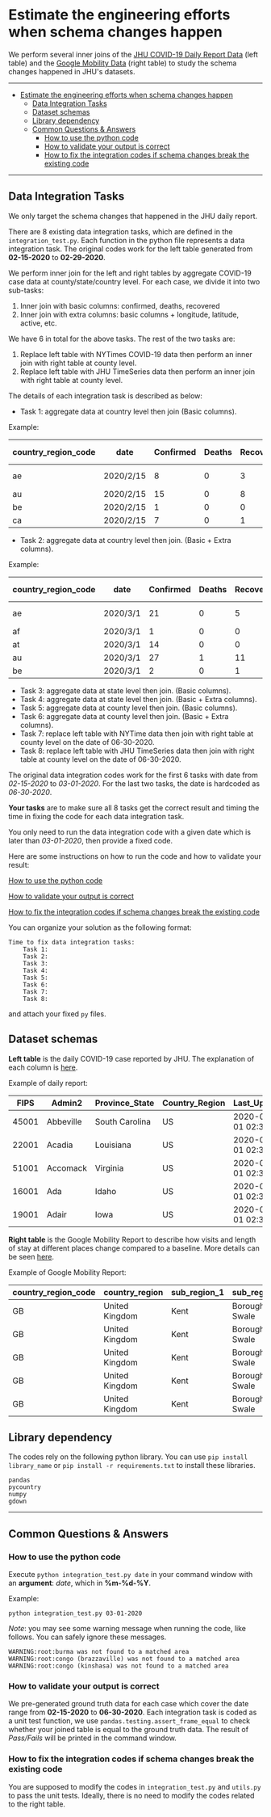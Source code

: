 # Estimate the engineering efforts when schema changes happen

We perform several inner joins of the [JHU COVID-19 Daily Report Data](https://github.com/CSSEGISandData/COVID-19/tree/master/csse_covid_19_data/csse_covid_19_daily_reports) (left table) and the [Google Mobility Data](https://www.google.com/covid19/mobility/) (right table) to study the schema changes happened in JHU's datasets.

---

<!-- TOC -->

- [Estimate the engineering efforts when schema changes happen](#estimate-the-engineering-efforts-when-schema-changes-happen)
  - [Data Integration Tasks](#data-integration-tasks)
  - [Dataset schemas](#dataset-schemas)
  - [Library dependency](#library-dependency)
  - [Common Questions & Answers](#common-questions--answers)
    - [How to use the python code](#how-to-use-the-python-code)
    - [How to validate your output is correct](#how-to-validate-your-output-is-correct)
    - [How to fix the integration codes if schema changes break the existing code](#how-to-fix-the-integration-codes-if-schema-changes-break-the-existing-code)

<!-- /TOC -->

---

## Data Integration Tasks

We only target the schema changes that happened in the JHU daily report.


There are 8 existing data integration tasks, which are defined in the `integration_test.py`. Each function in the python file represents a data integration task. The original codes work for the left table generated from **02-15-2020** to **02-29-2020**.

We perform inner join for the left and right tables by aggregate COVID-19 case data at county/state/country level. For each case, we divide it into two sub-tasks: 
1. Inner join with basic columns: confirmed, deaths, recovered
2. Inner join with extra columns: basic columns + longitude, latitude, active, etc.

We have 6 in total for the above tasks. The rest of the two tasks are:
1. Replace left table with NYTimes COVID-19 data then perform an inner join with right table at county level.
2. Replace left table with JHU TimeSeries data then perform an inner join with right table at county level.

The details of each integration task is described as below:

- Task 1: aggregate data at country level then join (Basic columns).

Example:

| country_region_code | date      | Confirmed | Deaths | Recovered | Unnamed: 0 | country_region       | ... | grocery_and_pharmacy_percent_change_from_baseline |
|---------------------|-----------|-----------|--------|-----------|------------|----------------------|-----|---------------------------------------------------|
| ae                  | 2020/2/15 | 8         | 0      | 3         | 0          | United Arab Emirates | ... | 4                                                 |
| au                  | 2020/2/15 | 15        | 0      | 8         | 126969     | Australia            | ... | 3                                                 |
| be                  | 2020/2/15 | 1         | 0      | 0         | 194150     | Belgium              | ... | 2                                                 |
| ca                  | 2020/2/15 | 7         | 0      | 1         | 678009     | Canada               | ... | 2                                                 |

- Task 2: aggregate data at country level then join. (Basic + Extra columns).

Example:

| country_region_code | date     | Confirmed | Deaths | Recovered | Latitude | Longitude | Unnamed: 0 | country_region       | ... | retail_and_recreation_percent_change_from_baseline |
|---------------------|----------|-----------|--------|-----------|----------|-----------|------------|----------------------|-----|----------------------------------------------------|
| ae                  | 2020/3/1 | 21        | 0      | 5         | 24       | 54        | 15         | United Arab Emirates | ... | 3                                                  |
| af                  | 2020/3/1 | 1         | 0      | 0         | 33       | 65        | 2000       | Afghanistan          | ... | 3                                                  |
| at                  | 2020/3/1 | 14        | 0      | 0         | 47.5162  | 14.5501   | 103592     | Austria              | ... | 0                                                  |
| au                  | 2020/3/1 | 27        | 1      | 11        | -21.8557 | 140.6119  | 126984     | Australia            | ... | 4                                                  |
| be                  | 2020/3/1 | 2         | 0      | 1         | 50.8333  | 4         | 194165     | Belgium              | ... | 0                                                  |

- Task 3: aggregate data at state level then join. (Basic columns).
- Task 4: aggregate data at state level then join. (Basic + Extra columns).
- Task 5: aggregate data at county level then join. (Basic columns).
- Task 6: aggregate data at county level then join. (Basic + Extra columns).
- Task 7: replace left table with NYTime data then join with right table at county level on the date of 06-30-2020.
- Task 8: replace left table with JHU TimeSeries data then join with right table at county level on the date of 06-30-2020.


The original data integration codes work for the first 6 tasks with date from *02-15-2020* to *03-01-2020*. For the last two tasks, the date is hardcoded as *06-30-2020*.

**Your tasks** are to make sure all 8 tasks get the correct result and timing the time in fixing the code for each data integration task.

You only need to run the data integration code with a given date which is later than *03-01-2020*, then provide a fixed code.

Here are some instructions on how to run the code and how to validate your result:

[How to use the python code](#how-to-use-the-python-code)

[How to validate your output is correct](#how-to-validate-your-output-is-correct)

[How to fix the integration codes if schema changes break the existing code](#how-to-fix-the-integration-codes-if-schema-changes-break-the-existing-code)


You can organize your solution as the following format:

```
Time to fix data integration tasks:
    Task 1:
    Task 2:
    Task 3:
    Task 4:
    Task 5:
    Task 6:
    Task 7:
    Task 8:
```
and attach your fixed `py` files.


## Dataset schemas

**Left table** is the daily COVID-19 case reported by JHU. The explanation of each column is [here](https://github.com/CSSEGISandData/COVID-19/blob/master/csse_covid_19_data/README.md).

Example of daily report:

| FIPS  | Admin2    | Province_State | Country_Region | Last_Update         | Lat                | Long_               | Confirmed | Deaths | Recovered | Active |
|-------|-----------|----------------|----------------|---------------------|--------------------|---------------------|-----------|--------|-----------|--------|
| 45001 | Abbeville | South Carolina | US             | 2020-05-01 02:32:28 | 34.22333378        | -82.46170658        | 31        | 0      | 0         | 31     |
| 22001 | Acadia    | Louisiana      | US             | 2020-05-01 02:32:28 | 30.295064899999996 | -92.41419698        | 130       | 10     | 0         | 120    |
| 51001 | Accomack  | Virginia       | US             | 2020-05-01 02:32:28 | 37.76707161        | -75.63234615        | 264       | 4      | 0         | 260    |
| 16001 | Ada       | Idaho          | US             | 2020-05-01 02:32:28 | 43.4526575         | -116.24155159999998 | 671       | 16     | 0         | 655    |
| 19001 | Adair     | Iowa           | US             | 2020-05-01 02:32:28 | 41.33075609        | -94.47105874        | 1         | 0      | 0         | 1      |

**Right table** is the Google Mobility Report to describe how visits and length of stay at different places change compared to a baseline. More details can be seen [here](https://www.google.com/covid19/mobility/data_documentation.html?hl=en).

Example of Google Mobility Report:

| country_region_code | country_region | sub_region_1 | sub_region_2       | metro_area | iso_3166_2_code | census_fips_code | date    | retail_and_recreation_percent_change_from_baseline | grocery_and_pharmacy_percent_change_from_baseline | parks_percent_change_from_baseline | transit_stations_percent_change_from_baseline | workplaces_percent_change_from_baseline | residential_percent_change_from_baseline |
|---------------------|----------------|--------------|--------------------|------------|-----------------|------------------|---------|----------------------------------------------------|---------------------------------------------------|------------------------------------|-----------------------------------------------|-----------------------------------------|------------------------------------------|
| GB                  | United Kingdom | Kent         | Borough of   Swale |            |                 |                  | ####### | -56                                                | -15                                               | 58                                 | -46                                           | -53                                     | 22                                       |
| GB                  | United Kingdom | Kent         | Borough of Swale   |            |                 |                  | ####### | -62                                                | -19                                               | 38                                 | -36                                           | -37                                     | 13                                       |
| GB                  | United Kingdom | Kent         | Borough of Swale   |            |                 |                  | ####### | -64                                                | -24                                               | 50                                 | -30                                           | -26                                     | 9                                        |
| GB                  | United Kingdom | Kent         | Borough of Swale   |            |                 |                  | ####### | -47                                                | -14                                               | 78                                 | -42                                           | -51                                     | 20                                       |
| GB                  | United Kingdom | Kent         | Borough of Swale   |            |                 |                  | ####### | -49                                                | -11                                               | 107                                | -44                                           | -51                                     | 20                                       |


## Library dependency

The codes rely on the following python library. You can use `pip install library_name` or `pip install -r requirements.txt` to install these libraries. 
```
pandas
pycountry
numpy
gdown
```

---

## Common Questions & Answers

### How to use the python code

Execute `python integration_test.py date` in your command window with an **argument**: *date*, which in **%m-%d-%Y**.

Example:

`python integration_test.py 03-01-2020`

*Note*: you may see some warning message when running the code, like follows. You can safely ignore these messages.

```
WARNING:root:burma was not found to a matched area
WARNING:root:congo (brazzaville) was not found to a matched area
WARNING:root:congo (kinshasa) was not found to a matched area
```

### How to validate your output is correct

We pre-generated ground truth data for each case which cover the date range from **02-15-2020** to **06-30-2020**. Each integration task is coded as a unit test function, we use `pandas.testing.assert_frame_equal` to check whether your joined table is equal to the ground truth data. The result of *Pass/Fails* will be printed in the command window.

### How to fix the integration codes if schema changes break the existing code

You are supposed to modify the codes in `integration_test.py` and `utils.py` to pass the unit tests. Ideally, there is no need to modify the codes related to the right table.
